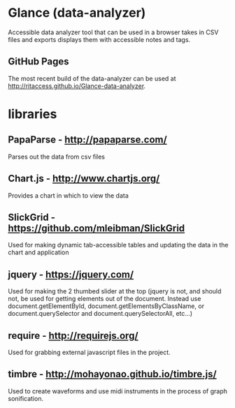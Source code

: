# Glance (data-analyzer)
Accessible data analyzer tool that can be used in a browser
takes in CSV files and exports displays them with accessible notes and tags.

## GitHub Pages
The most recent build of the data-analyzer can be used at http://ritaccess.github.io/Glance-data-analyzer.

# libraries
## PapaParse - http://papaparse.com/
Parses out the data from csv files

## Chart.js - http://www.chartjs.org/
Provides a chart in which to view the data

## SlickGrid -https://github.com/mleibman/SlickGrid
Used for making dynamic tab-accessible tables and updating the data in the chart and application

## jquery - https://jquery.com/
Used for making the 2 thumbed slider at the top (jquery is not, and should not, be used for getting elements out of the document. Instead use document.getElementById, document.getElementsByClassName, or document.querySelector and document.querySelectorAll, etc...)

## require - http://requirejs.org/
Used for grabbing external javascript files in the project.

## timbre - http://mohayonao.github.io/timbre.js/
Used to create waveforms and use midi instruments in the process of graph sonification.
